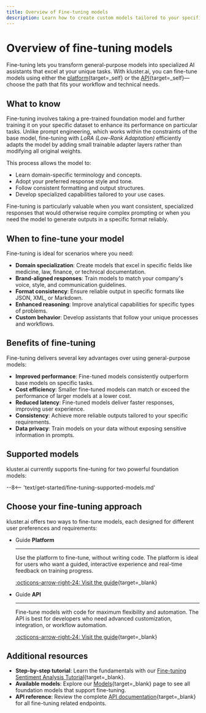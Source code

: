 ```yaml
---
title: Overview of Fine-tuning models
description: Learn how to create custom models tailored to your specific tasks by fine-tuning foundation models with your own data using the kluster.ai platform.
---
```


# Overview of fine-tuning models

Fine-tuning lets you transform general-purpose models into specialized AI assistants that excel at your unique tasks. With kluster.ai, you can fine-tune models using either the [platform](/get-started/fine-tuning/platform/){target=_self} or the [API](/get-started/fine-tuning/api/){target=_self}—choose the path that fits your workflow and technical needs.

## What to know

Fine-tuning involves taking a pre-trained foundation model and further training it on your specific dataset to enhance its performance on particular tasks. Unlike prompt engineering, which works within the constraints of the base model, fine-tuning with _LoRA (Low-Rank Adaptation)_ efficiently adapts the model by adding small trainable adapter layers rather than modifying all original weights.

This process allows the model to:

- Learn domain-specific terminology and concepts.
- Adopt your preferred response style and tone.
- Follow consistent formatting and output structures.
- Develop specialized capabilities tailored to your use cases.

Fine-tuning is particularly valuable when you want consistent, specialized responses that would otherwise require complex prompting or when you need the model to generate outputs in a specific format reliably.

## When to fine-tune your model

Fine-tuning is ideal for scenarios where you need:

- **Domain specialization**: Create models that excel in specific fields like medicine, law, finance, or technical documentation.
- **Brand-aligned responses**: Train models to match your company's voice, style, and communication guidelines.
- **Format consistency**: Ensure reliable output in specific formats like JSON, XML, or Markdown.
- **Enhanced reasoning**: Improve analytical capabilities for specific types of problems.
- **Custom behavior**: Develop assistants that follow your unique processes and workflows.

## Benefits of fine-tuning

Fine-tuning delivers several key advantages over using general-purpose models:

- **Improved performance**: Fine-tuned models consistently outperform base models on specific tasks.
- **Cost efficiency**: Smaller fine-tuned models can match or exceed the performance of larger models at a lower cost.
- **Reduced latency**: Fine-tuned models deliver faster responses, improving user experience.
- **Consistency**: Achieve more reliable outputs tailored to your specific requirements.
- **Data privacy**: Train models on your data without exposing sensitive information in prompts.

## Supported models

kluster.ai currently supports fine-tuning for two powerful foundation models:

--8<-- 'text/get-started/fine-tuning-supported-models.md'

## Choose your fine-tuning approach

kluster.ai offers two ways to fine-tune models, each designed for different user preferences and requirements:

<div class="grid cards" markdown>

-   <span class="badge guide">Guide</span> __Platform__

    ---

    Use the platform to fine-tune, without writing code. The platform is ideal for users who want a guided, interactive experience and real-time feedback on training progress.

    [:octicons-arrow-right-24: Visit the guide](/get-started/fine-tuning/platform/){target=_blank}

-   <span class="badge guide">Guide</span> __API__

    ---

    Fine-tune models with code for maximum flexibility and automation. The API is best for developers who need advanced customization, integration, or workflow automation.

    [:octicons-arrow-right-24: Visit the guide](/get-started/fine-tuning/api/){target=_blank}

</div>

## Additional resources

- **Step-by-step tutorial**: Learn the fundamentals with our [Fine-tuning Sentiment Analysis Tutorial](https://docs.kluster.ai/tutorials/klusterai-api/finetuning-sent-analysis/){target=_blank}.
- **Available models**: Explore our [Models](/get-started/models/){target=_blank} page to see all foundation models that support fine-tuning.
- **API reference**: Review the complete [API documentation](/api-reference/reference/){target=_blank} for all fine-tuning related endpoints.
